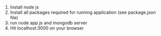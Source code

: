 1.	Install node js
2.	Install all packages required for running application (see package.json file)
3.  run node app.js and mongodb server
4.	Hit localhost:3000 on your browser
